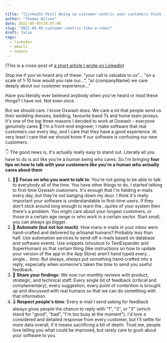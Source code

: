 ```yaml
---

title: "[LinkedIn Post] Being so customer-centric your customers think you're a robot"
author: "Thomas Wilson"
date: 2021-05-05T20:07:00
slug: "2021-05-05-customer-centric-like-a-robot"
draft: false
tags:
  - linkedin
  - emails
  - humans
---
```


(This is a cross-post of [a short article I wrote on LinkedIn](https://www.linkedin.com/pulse/being-so-customer-centric-your-customers-think-youre-robot-wilson))

Stop me if you've heard any of these: "your call is valuable to us"… "on a scale of 1-10 how would you rate our…", "at {companyName} we care deeply about our customer experience…"

Have you literally ever believed anybody when you've heard or read these things? I have not. Not even once.

But we should care. I know Oxwash does. We care a lot that people send us their wedding dresses, bedding, favourite band Ts and home team jerseys. It's one of the top three reasons I decided to work at Oxwash - everyone genuinely cares 💙 I'm a front-end engineer, I make software that real customers use every day, and I care that they have a good experience. At very least I care that we should know if our software is confusing our new customers.

👇 The good news is, it's actually really easy to stand out. Literally all you have to do is act like you're a human being who cares. So I'm bringing **four tips on how to talk with your customers like you're a human who actually cares about them**

1. 🕵️‍♂️ **Focus on who you want to talk to**: You're not going to be able to talk to everybody all of the time. You have other things to do. I started talking to first-time Oxwash customers. It's enough that I'm fielding e-mails every day, but they're not banging down my door. I think it's really important your software is understandable to first-time users. If they don't stick around long enough to learn the…quirks of your system then there's a problem. You might care about your longest customers, or those in a certain age range or who work in a certain sector. Start small, you can always go bigger.
2. 🤖 **Automate (but not too much)**: How many e-mails in your inbox were hand-crafted and delivered by artisanal humans? Probably less than half. Use automation services to send-off e-mails based on database and software events. Use snippets (shoutout to TextExpander and SuperHuman) so that certain thing (like instructions on how to update your version of the app in the App Store) aren't hand typed every… single… time. But always, _always_ put something hand-crafted into a reply, especially when someone's taken the time to send you useful feedback.
3. 🎁 **Share your findings**: We now run monthly reviews with product, strategic, and technical staff. Every single bit of feedback (critical and complementary), every suggestion, every point of contention is brought up and discussed with real humans so that we can do something with that information.
4. ⏳ **Respect people's time**: Every e-mail I send asking for feedback always gives people the chance to reply with "1", "2", or "3" (which stand for "good", "bad", "I'm too busy at the moment"). I'd love a considered and detailed response from every customer, but I'll settle for more data overall, if it means sacrificing a bit of depth. Trust me, people love telling you what could be improved, but rarely care to gush about your software to you.
